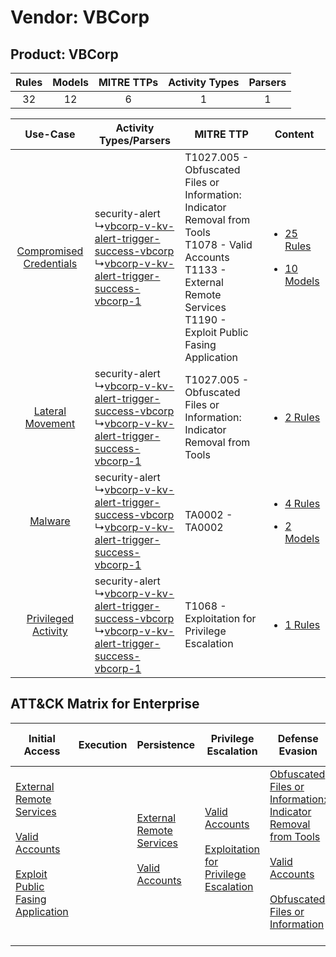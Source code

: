Vendor: VBCorp
==============
Product: VBCorp
---------------
| Rules | Models | MITRE TTPs | Activity Types | Parsers |
|:-----:|:------:|:----------:|:--------------:|:-------:|
|  32   |   12   |     6      |       1        |    1    |

|    Use-Case    | Activity Types/Parsers    | MITRE TTP    | Content    |
|:----:| ---- | ---- | ---- |
| [Compromised Credentials](../../../UseCases/uc_compromised_credentials.md) |  security-alert<br> ↳[vbcorp-v-kv-alert-trigger-success-vbcorp](Ps/pC_vbcorpvkvalerttriggersuccessvbcorp.md)<br> ↳[vbcorp-v-kv-alert-trigger-success-vbcorp-1](Ps/pC_vbcorpvkvalerttriggersuccessvbcorp1.md)<br> | T1027.005 - Obfuscated Files or Information: Indicator Removal from Tools<br>T1078 - Valid Accounts<br>T1133 - External Remote Services<br>T1190 - Exploit Public Fasing Application<br> | [<ul><li>25 Rules</li></ul><ul><li>10 Models</li></ul>](RM/r_m_vbcorp_vbcorp_Compromised_Credentials.md) |
|        [Lateral Movement](../../../UseCases/uc_lateral_movement.md)        |  security-alert<br> ↳[vbcorp-v-kv-alert-trigger-success-vbcorp](Ps/pC_vbcorpvkvalerttriggersuccessvbcorp.md)<br> ↳[vbcorp-v-kv-alert-trigger-success-vbcorp-1](Ps/pC_vbcorpvkvalerttriggersuccessvbcorp1.md)<br> | T1027.005 - Obfuscated Files or Information: Indicator Removal from Tools<br>    | [<ul><li>2 Rules</li></ul>](RM/r_m_vbcorp_vbcorp_Lateral_Movement.md)    |
|    [Malware](../../../UseCases/uc_malware.md)    |  security-alert<br> ↳[vbcorp-v-kv-alert-trigger-success-vbcorp](Ps/pC_vbcorpvkvalerttriggersuccessvbcorp.md)<br> ↳[vbcorp-v-kv-alert-trigger-success-vbcorp-1](Ps/pC_vbcorpvkvalerttriggersuccessvbcorp1.md)<br> | TA0002 - TA0002<br>    | [<ul><li>4 Rules</li></ul><ul><li>2 Models</li></ul>](RM/r_m_vbcorp_vbcorp_Malware.md)    |
|     [Privileged Activity](../../../UseCases/uc_privileged_activity.md)     |  security-alert<br> ↳[vbcorp-v-kv-alert-trigger-success-vbcorp](Ps/pC_vbcorpvkvalerttriggersuccessvbcorp.md)<br> ↳[vbcorp-v-kv-alert-trigger-success-vbcorp-1](Ps/pC_vbcorpvkvalerttriggersuccessvbcorp1.md)<br> | T1068 - Exploitation for Privilege Escalation<br>    | [<ul><li>1 Rules</li></ul>](RM/r_m_vbcorp_vbcorp_Privileged_Activity.md)    |

ATT&CK Matrix for Enterprise
----------------------------
| Initial Access                                                                                                                                                                                                                         | Execution | Persistence                                                                                                                                      | Privilege Escalation                                                                                                                                          | Defense Evasion                                                                                                                                                                                                                                                               | Credential Access | Discovery | Lateral Movement | Collection | Command and Control | Exfiltration | Impact |
| -------------------------------------------------------------------------------------------------------------------------------------------------------------------------------------------------------------------------------------- | --------- | ------------------------------------------------------------------------------------------------------------------------------------------------ | ------------------------------------------------------------------------------------------------------------------------------------------------------------- | ----------------------------------------------------------------------------------------------------------------------------------------------------------------------------------------------------------------------------------------------------------------------------- | ----------------- | --------- | ---------------- | ---------- | ------------------- | ------------ | ------ |
| [External Remote Services](https://attack.mitre.org/techniques/T1133)<br><br>[Valid Accounts](https://attack.mitre.org/techniques/T1078)<br><br>[Exploit Public Fasing Application](https://attack.mitre.org/techniques/T1190)<br><br> |           | [External Remote Services](https://attack.mitre.org/techniques/T1133)<br><br>[Valid Accounts](https://attack.mitre.org/techniques/T1078)<br><br> | [Valid Accounts](https://attack.mitre.org/techniques/T1078)<br><br>[Exploitation for Privilege Escalation](https://attack.mitre.org/techniques/T1068)<br><br> | [Obfuscated Files or Information: Indicator Removal from Tools](https://attack.mitre.org/techniques/T1027/005)<br><br>[Valid Accounts](https://attack.mitre.org/techniques/T1078)<br><br>[Obfuscated Files or Information](https://attack.mitre.org/techniques/T1027)<br><br> |                   |           |                  |            |                     |              |        |